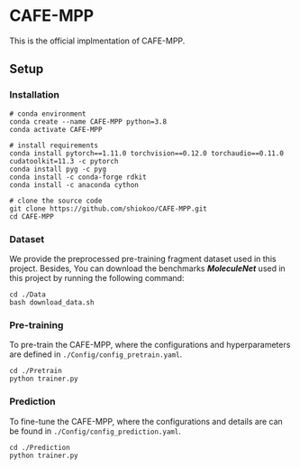 # CAFE-MPP
This is the official implmentation of CAFE-MPP.  
## Setup
### Installation
    # conda environment
    conda create --name CAFE-MPP python=3.8
    conda activate CAFE-MPP

    # install requirements
    conda install pytorch==1.11.0 torchvision==0.12.0 torchaudio==0.11.0 cudatoolkit=11.3 -c pytorch
    conda install pyg -c pyg
    conda install -c conda-forge rdkit
    conda install -c anaconda cython

    # clone the source code
    git clone https://github.com/shiokoo/CAFE-MPP.git
    cd CAFE-MPP

### Dataset
We provide the preprocessed pre-training fragment dataset used in this project. Besides, You can download the benchmarks ***MoleculeNet*** used in this project by running the following command:

    cd ./Data
    bash download_data.sh

### Pre-training
To pre-train the CAFE-MPP, where the configurations and hyperparameters are defined in `./Config/config_pretrain.yaml`.

    cd ./Pretrain
    python trainer.py

### Prediction
To fine-tune the CAFE-MPP, where the configurations and details are can be found in `./Config/config_prediction.yaml`.

    cd ./Prediction
    python trainer.py



